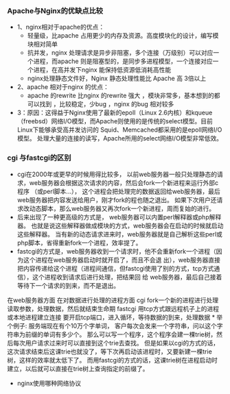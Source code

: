 ### Apache与Nginx的优缺点比较
* 1、nginx相对于apache的优点：
    * 轻量级，比apache 占用更少的内存及资源。高度模块化的设计，编写模块相对简单
    * 抗并发，nginx 处理请求是异步非阻塞，多个连接（万级别）可以对应一个进程，而apache 则是阻塞型的，是同步多进程模型，一个连接对应一个进程，在高并发下nginx 能保持低资源低消耗高性能
    * nginx处理静态文件好，Nginx 静态处理性能比 Apache 高 3倍以上
* 2、apache 相对于nginx 的优点：
    * apache 的rewrite 比nginx 的rewrite 强大 ，模块非常多，基本想到的都可以找到 ，比较稳定，少bug ，nginx 的bug 相对较多
* 3：原因：这得益于Nginx使用了最新的epoll（Linux 2.6内核）和kqueue（freebsd）网络I/O模型，而Apache则使用的是传统的select模型。目前Linux下能够承受高并发访问的 Squid、Memcached都采用的是epoll网络I/O模型。 处理大量的连接的读写，Apache所用的select网络I/O模型非常低效。

### cgi 与fastcgi的区别
* cgi在2000年或更早的时候用得比较多， 以前web服务器一般只处理静态的请求，web服务器会根据这次请求的内容，然后会fork一个新进程来运行外部c程序 （或perl脚本...）， 这个进程会把处理完的数据返回给web服务器，最后web服务器把内容发送给用户，刚才fork的程也随之退出。 如果下次用户还请求改动态脚本，那么web服务器又再次fork一个新进程，周而复始的进行。
* 后来出现了一种更高级的方式是， web服务器可以内置perl解释器或php解释器。 也就是说这些解释器做成模块的方式，web服务器会在启动的时候就启动这些解释器。 当有新的动态请求进来时，web服务器就是自己解析这些perl或php脚本，省得重新fork一个进程，效率提了。
* fastcgi的方式是，web服务器收到一个请求时，他不会重新fork一个进程（因为这个进程在web服务器启动时就开启了，而且不会退 出），web服务器直接把内容传递给这个进程（进程间通信，但fastcgi使用了别的方式，tcp方式通信），这个进程收到请求后进行处理，把结果回 给
web服务器，最后自己接着等待下一个请求的到来，而不是退出。

 在web服务器方面
 在对数据进行处理的进程方面
cgi
 fork一个新的进程进行处理
读取参数，处理数据，然后就结束生命期
fastcgi
用tcp方式跟远程机子上的进程或本地进程建立连接
要开启tcp端口，进入循环，等待数据的到来，处理数据
    * 举个例子: 服务端现在有个10万个字单词， 客户每次会发来一个字符串，问以这个字符串为前缀的单词有多少个。 那么可以写一个程序，这个程序会建一棵trie树，然后每次用户请求过来时可以直接到这个trie去查找。 但是如果以cgi的方式的话，这次请求结束后这课trie也就没了，等下次再启动该进程时，又要新建一棵trie树，这样的效率就太低下了。   而用fastcgi的方式的话，这课trie树在进程启动时建立，以后就可以直接在trie树上查询指定的前缀了。
* nginx使用哪种网络协议
